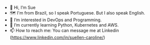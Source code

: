 - 👋 Hi, I’m Sue
- 🗺️ I'm from Brazil, so I speak Portuguese. But I also speak English.
- 👀 I’m interested in DevOps and Programming.
- 🌱 I’m currently learning Python, Kubernetes and AWS.
- 📫 How to reach me: You can message me at Linkedin (https://www.linkedin.com/in/suellen-caroline/)


<!---
scaroline5/scaroline5 is a ✨ special ✨ repository because its `README.md` (this file) appears on your GitHub profile.
You can click the Preview link to take a look at your changes.
--->
